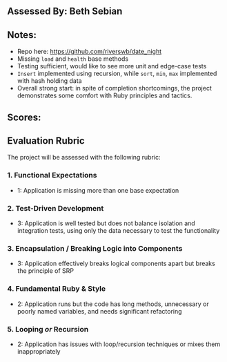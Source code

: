 ## Assessed By: Beth Sebian

## Notes:
* Repo here: https://github.com/riverswb/date_night
* Missing `load` and `health` base methods
* Testing sufficient, would like to see more unit and edge-case tests
* `Insert` implemented using recursion, while `sort`, `min`, `max` implemented with hash holding data
* Overall strong start: in spite of completion shortcomings, the project demonstrates some comfort with Ruby principles and tactics. 

## Scores:

## Evaluation Rubric

The project will be assessed with the following rubric:

### 1. Functional Expectations
* 1: Application is missing more than one base expectation

### 2. Test-Driven Development
* 3: Application is well tested but does not balance isolation and integration tests, using only the data necessary to test the functionality

### 3. Encapsulation / Breaking Logic into Components
* 3: Application effectively breaks logical components apart but breaks the principle of SRP

### 4. Fundamental Ruby & Style
* 2:  Application runs but the code has long methods, unnecessary or poorly named variables, and needs significant refactoring

### 5. Looping *or* Recursion
* 2: Application has issues with loop/recursion techniques or mixes them inappropriately
